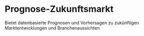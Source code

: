 # Prognose-Zukunftsmarkt
Bietet datenbasierte Prognosen und Vorhersagen zu zukünftigen Marktentwicklungen und Branchenaussichten
